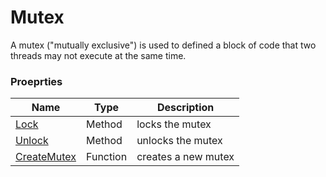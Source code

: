# Mutex #
A mutex ("mutually exclusive") is used to defined a block of code that two threads may not execute at the same time.

### Proeprties ###
| Name | Type | Description |
| - | - | - |
| [Lock](Lock.md) | Method | locks the mutex |
| [Unlock](Unlock.md) | Method | unlocks the mutex |
| [CreateMutex](CreateMutex.md) | Function | creates a new mutex |